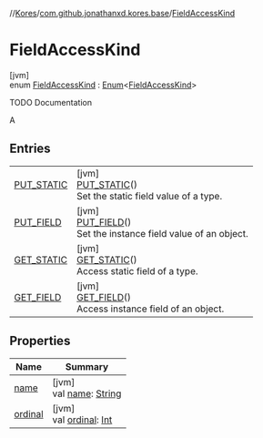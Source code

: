 //[Kores](../../../index.md)/[com.github.jonathanxd.kores.base](../index.md)/[FieldAccessKind](index.md)

# FieldAccessKind

[jvm]\
enum [FieldAccessKind](index.md) : [Enum](https://kotlinlang.org/api/latest/jvm/stdlib/kotlin/-enum/index.html)<[FieldAccessKind](index.md)> 

TODO Documentation

A

## Entries

| | |
|---|---|
| [PUT_STATIC](-p-u-t_-s-t-a-t-i-c/index.md) | [jvm]<br>[PUT_STATIC](-p-u-t_-s-t-a-t-i-c/index.md)()<br>Set the static field value of a type. |
| [PUT_FIELD](-p-u-t_-f-i-e-l-d/index.md) | [jvm]<br>[PUT_FIELD](-p-u-t_-f-i-e-l-d/index.md)()<br>Set the instance field value of an object. |
| [GET_STATIC](-g-e-t_-s-t-a-t-i-c/index.md) | [jvm]<br>[GET_STATIC](-g-e-t_-s-t-a-t-i-c/index.md)()<br>Access static field of a type. |
| [GET_FIELD](-g-e-t_-f-i-e-l-d/index.md) | [jvm]<br>[GET_FIELD](-g-e-t_-f-i-e-l-d/index.md)()<br>Access instance field of an object. |

## Properties

| Name | Summary |
|---|---|
| [name](index.md#-1033874092%2FProperties%2F-1216412040) | [jvm]<br>val [name](index.md#-1033874092%2FProperties%2F-1216412040): [String](https://kotlinlang.org/api/latest/jvm/stdlib/kotlin/-string/index.html) |
| [ordinal](index.md#-1458265750%2FProperties%2F-1216412040) | [jvm]<br>val [ordinal](index.md#-1458265750%2FProperties%2F-1216412040): [Int](https://kotlinlang.org/api/latest/jvm/stdlib/kotlin/-int/index.html) |
